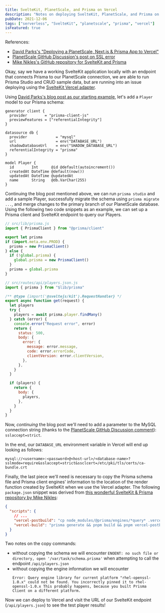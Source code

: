 ```yaml
---
title: SvelteKit, PlanetScale, and Prisma on Vercel
description: "Notes on deploying SvelteKit, PlanetScale, and Prisma on Vercel"
pubDate: 2021-12-06
tags: ["serverless", "SvelteKit", "planetscale", "prisma", "vercel"]
isFeatured: true
---
```


References:

- [David Parks's "Deploying a PlanetScale, Next.js & Prisma App to Vercel"](https://davidparks.dev/blog/planetscale-deployment-with-prisma/)
- [PlanetScale GitHub Discussion's post on SSL error](https://github.com/planetscale/beta/discussions/82#discussioncomment-1225083)
- [Mike Nikles's GitHub repository for SvelteKit and Prisma](https://github.com/mikenikles/sveltekit-prisma/blob/main/package.json#L13)

Okay, say we have a working SvelteKit application locally with an endpoint that connects Prisma to our PlanetScale connection, we are able to run Prisma Studio and CRUD sample data, but are running into an issue deploying using the [SvelteKit Vercel adapter](https://www.npmjs.com/package/@sveltejs/adapter-vercel).

Using [David Parks's blog post as our starting example](https://davidparks.dev/blog/planetscale-deployment-with-prisma/), let's add a `Player` model to our Prisma schema:

```text
generator client {
  provider        = "prisma-client-js"
  previewFeatures = ["referentialIntegrity"]
}

datasource db {
  provider             = "mysql"
  url                  = env("DATABASE_URL")
  shadowDatabaseUrl    = env("SHADOW_DATABASE_URL")
  referentialIntegrity = "prisma"
}

model Player {
  id        Int      @id @default(autoincrement())
  createdAt DateTime @default(now())
  updatedAt DateTime @updatedAt
  name      String   @db.VarChar(255)
}
```

Continuing the blog post mentioned above, we can run `prisma studio` and add a sample Player, successfully migrate the schema using `prisma migrate ...`, and merge changes to the primary branch of our PlanetScale database. Using the following two code snippets as an example, we can set up a Prisma client and SvelteKit endpoint to query our Players.

```js
// src/lib/prisma.js
import { PrismaClient } from "@prisma/client"

export let prisma
if (import.meta.env.PROD) {
  prisma = new PrismaClient()
} else {
  if (!global.prisma) {
    global.prisma = new PrismaClient()
  }
  prisma = global.prisma
}
```

```js
// src/routes/api/players.json.js
import { prisma } from "$lib/prisma"

/** @type {import('@sveltejs/kit').RequestHandler} */
export async function get(request) {
  let players
  try {
    players = await prisma.player.findMany()
  } catch (error) {
    console.error("Request error", error)
    return {
      status: 500,
      body: {
        error: {
          message: error.message,
          code: error.errorCode,
          clientVersion: error.clientVersion,
        },
      },
    }
  }

  if (players) {
    return {
      body: {
        players,
      },
    }
  }
}
```

Now, _continuing_ the blog post we'll need to add a parameter to the MySQL connection string (thanks to the [PlanetScale GitHub Discussion comment](https://github.com/planetscale/beta/discussions/82#discussioncomment-1225083)): `sslaccept=strict`.

In the end, our `DATABASE_URL` environment variable in Vercel will end up looking as follows:

```text
mysql://<username>:<password>@<host-url>/<database-name>?sslmode=require&sslaccept=strict&ssclcert=/etc/pki/tls/certs/ca-bundle.crt
```

Finally, the last piece we'll need is necessary to copy the Prisma schema file and Prisma client engines' information to the location of the render function created by SvelteKit when we use the Vercel adapter. The following `package.json` snippet was derived from [this wonderful SvelteKit & Prisma repository by Mike Nikles](https://github.com/mikenikles/sveltekit-prisma/blob/main/package.json#L13):

```json
{
  "scripts": {
    // ...
    "vercel-postbuild": "cp node_modules/@prisma/engines/*query* .vercel_build_output/functions/node/render/;cp prisma/schema.prisma .vercel_build_output/functions/node/render/",
    "vercel-build": "prisma generate && pnpm build && pnpm vercel-postbuild"
  }
}
```

Two notes on the copy commands:

- without copying the schema we will encounter `ENOENT: no such file or directory, open '/var/task/schema.prisma'` when attempting to call the endpoint `/api/players.json`
- without copying the engine information we will encounter
  ```text
  Error: Query engine library for current platform "rhel-openssl-1.0.x" could not be found. You incorrectly pinned it to rhel-openssl-1.0.x This probably happens, because you built Prisma Client on a different platform.
  ```

Now we can deploy to Vercel and visit the URL of our SvelteKit endpoint (`/api/players.json`) to see the test player results!
